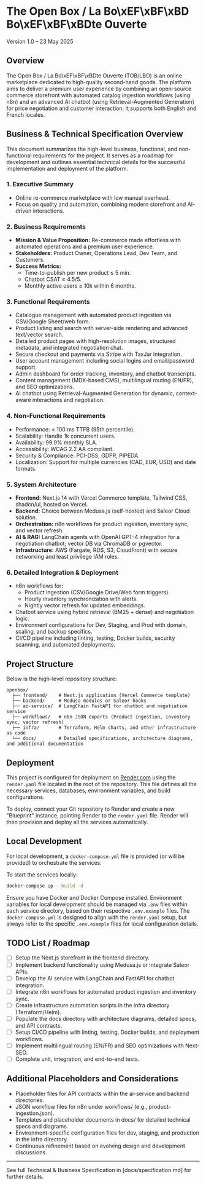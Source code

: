  # The Open Box / La Bo\xEF\xBF\xBD Bo\xEF\xBF\xBDte Ouverte
 
 Version 1.0 – 23 May 2025
 
 ## Overview
 
 The Open Box / La Bo\xEF\xBF\xBDte Ouverte (TOB/LBO) is an online marketplace dedicated to high-quality second-hand goods. The platform aims to deliver a premium user experience by combining an open-source commerce storefront with automated catalog ingestion workflows (using n8n) and an advanced AI chatbot (using Retrieval-Augmented Generation) for price negotiation and customer interaction. It supports both English and French locales.
 
 ## Business & Technical Specification Overview
 
 This document summarizes the high-level business, functional, and non-functional requirements for the project. It serves as a roadmap for development and outlines essential technical details for the successful implementation and deployment of the platform.
 
 ### 1. Executive Summary
 - Online re-commerce marketplace with low manual overhead.
 - Focus on quality and automation, combining modern storefront and AI-driven interactions.
 
 ### 2. Business Requirements
 - **Mission & Value Proposition:** Re-commerce made effortless with automated operations and a premium user experience.
 - **Stakeholders:** Product Owner, Operations Lead, Dev Team, and Customers.
 - **Success Metrics:**
   - Time-to-publish per new product ≤ 5 min.
   - Chatbot CSAT ≥ 4.5/5.
   - Monthly active users ≥ 10k within 6 months.
 
 ### 3. Functional Requirements
 - Catalogue management with automated product ingestion via CSV/Google Sheet/web form.
 - Product listing and search with server-side rendering and advanced text/vector search.
 - Detailed product pages with high-resolution images, structured metadata, and integrated negotiation chat.
 - Secure checkout and payments via Stripe with TaxJar integration.
 - User account management including social logins and email/password support.
 - Admin dashboard for order tracking, inventory, and chatbot transcripts.
 - Content management (MDX-based CMS), multilingual routing (EN/FR), and SEO optimizations.
 - AI chatbot using Retrieval-Augmented Generation for dynamic, context-aware interactions and negotiation.
 
 ### 4. Non-Functional Requirements
 - Performance: < 100 ms TTFB (95th percentile).
 - Scalability: Handle 1k concurrent users.
 - Availability: 99.9% monthly SLA.
 - Accessibility: WCAG 2.2 AA compliant.
 - Security & Compliance: PCI-DSS, GDPR, PIPEDA.
 - Localization: Support for multiple currencies (CAD, EUR, USD) and date formats.
 
 ### 5. System Architecture
 - **Frontend:** Next.js 14 with Vercel Commerce template, Tailwind CSS, shadcn/ui, hosted on Vercel.
 - **Backend:** Choice between Medusa.js (self-hosted) and Saleor Cloud solution.
 - **Orchestration:** n8n workflows for product ingestion, inventory sync, and vector refresh.
 - **AI & RAG:** LangChain agents with OpenAI GPT-4 integration for a negotiation chatbot; vector DB via ChromaDB or pgvector.
 - **Infrastructure:** AWS (Fargate, RDS, S3, CloudFront) with secure networking and least privilege IAM roles.
 
 ### 6. Detailed Integration & Deployment
 - n8n workflows for:
   - Product ingestion (CSV/Google Drive/Web form triggers).
   - Hourly inventory synchronization with alerts.
   - Nightly vector refresh for updated embeddings.
 - Chatbot service using hybrid retrieval (BM25 + dense) and negotiation logic.
 - Environment configurations for Dev, Staging, and Prod with domain, scaling, and backup specifics.
 - CI/CD pipeline including linting, testing, Docker builds, security scanning, and automated deployments.
 
 ## Project Structure
 
 Below is the high-level repository structure:
 
 ```
 openbox/
   ├── frontend/    # Next.js application (Vercel Commerce template)
   ├── backend/     # Medusa modules or Saleor hooks
   ├── ai-service/  # LangChain FastAPI for chatbot and negotiation service
   ├── workflows/   # n8n JSON exports (Product ingestion, inventory sync, vector refresh)
   ├── infra/       # Terraform, Helm charts, and other infrastructure as code
   └── docs/        # Detailed specifications, architecture diagrams, and additional documentation
 ```

 ## Deployment

 This project is configured for deployment on [Render.com](https://render.com/) using the `render.yaml` file located in the root of the repository. This file defines all the necessary services, databases, environment variables, and build configurations.

 To deploy, connect your Git repository to Render and create a new "Blueprint" instance, pointing Render to the `render.yaml` file. Render will then provision and deploy all the services automatically.

 ## Local Development

 For local development, a `docker-compose.yml` file is provided (or will be provided) to orchestrate the services.

 To start the services locally:
 ```bash
 docker-compose up --build -d
 ```
 Ensure you have Docker and Docker Compose installed. Environment variables for local development should be managed via `.env` files within each service directory, based on their respective `.env.example` files. The `docker-compose.yml` is designed to align with the `render.yaml` setup, but always refer to the specific `.env.example` files for local configuration details.

 ## TODO List / Roadmap
 
 - [ ] Setup the Next.js storefront in the frontend directory.
 - [ ] Implement backend functionality using Medusa.js or integrate Saleor APIs.
 - [ ] Develop the AI service with LangChain and FastAPI for chatbot integration.
 - [ ] Integrate n8n workflows for automated product ingestion and inventory sync.
 - [ ] Create infrastructure automation scripts in the infra directory (Terraform/Helm).
 - [ ] Populate the docs directory with architecture diagrams, detailed specs, and API contracts.
 - [ ] Setup CI/CD pipeline with linting, testing, Docker builds, and deployment workflows.
 - [ ] Implement multilingual routing (EN/FR) and SEO optimizations with Next-SEO.
 - [ ] Complete unit, integration, and end-to-end tests.
 
 ## Additional Placeholders and Considerations
 
 - Placeholder files for API contracts within the ai-service and backend directories.
 - JSON workflow files for n8n under workflows/ (e.g., product-ingestion.json).
 - Templates and placeholder documents in docs/ for detailed technical specs and diagrams.
 - Environment-specific configuration files for dev, staging, and production in the infra directory.
 - Continuous refinement based on evolving design and development discussions.
 
 ---
 
 See full Technical & Business Specification in [docs/specification.md] for further details.